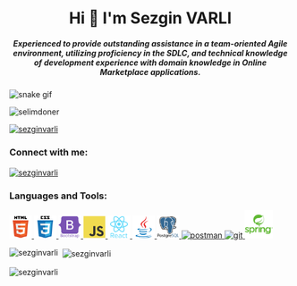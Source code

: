 <!-- Information using h1 tag -->
<h1 align="center">Hi 👋 I'm Sezgin VARLI</h1>
<h5 align="center">Experienced to provide outstanding assistance in a team-oriented Agile environment, utilizing proficiency in the SDLC, and technical knowledge of development experience with domain knowledge in Online Marketplace applications.</h5>

![snake gif](https://github.com/bulutluoz/Java-fall-2021/blob/output/github-contribution-grid-snake.gif)

<!-- profile view count. replace username with yours-->
<p align="left"> 
	<img src="https://komarev.com/ghpvc/?username=selimdoner&label=Profile%20views&color=0e75b6&style=flat" alt="selimdoner" /> 
</p>

<!-- trophies. replace username with yours-->
<p align="left"> 
	<a href="https://github.com/sezginvarli">
		<img src="https://github-profile-trophy.vercel.app/?username=sezginvarli" alt="sezginvarli" />
	</a> 
</p>

<!--  Contact me links. replace href with your linkedin link. -->
<h3 align="left">Connect with me:</h3>
<p align="left">
<a href="https://www.linkedin.com/in/sezginvarli/" target="blank">
	<img align="center" src="https://raw.githubusercontent.com/rahuldkjain/github-profile-readme-generator/master/src/images/icons/Social/linked-in-alt.svg" alt="sezginvarli" height="30" width="40" />
</a>
</p>

<!-- Tools -->
<h3 align="left">Languages and Tools:</h3>
<p align="left">
		<a href="https://www.w3.org/html/" target="_blank" rel="noreferrer"> 
			<img src="https://raw.githubusercontent.com/devicons/devicon/master/icons/html5/html5-original-wordmark.svg" alt="html5" width="40" height="40"/> 
		</a>
		<a href="https://www.w3schools.com/css/" target="_blank" rel="noreferrer"> 
			<img src="https://raw.githubusercontent.com/devicons/devicon/master/icons/css3/css3-original-wordmark.svg" alt="css3" width="40" height="40"/> 
		</a> 
		<a href="https://getbootstrap.com" target="_blank" rel="noreferrer"> 
			<img src="https://raw.githubusercontent.com/devicons/devicon/master/icons/bootstrap/bootstrap-plain-wordmark.svg" alt="bootstrap" width="40" height="40"/> 
		</a>
		<a href="https://developer.mozilla.org/en-US/docs/Web/JavaScript" target="_blank" rel="noreferrer"> 
			<img src="https://raw.githubusercontent.com/devicons/devicon/master/icons/javascript/javascript-original.svg" alt="javascript" width="40" height="40"/> 
		</a>
		<a href="https://reactjs.org/" target="_blank" rel="noreferrer"> 
			<img src="https://raw.githubusercontent.com/devicons/devicon/master/icons/react/react-original-wordmark.svg" alt="react" width="40" height="40"/> 
		</a> 
		<a href="https://www.java.com" target="_blank" rel="noreferrer"> 
			<img src="https://raw.githubusercontent.com/devicons/devicon/master/icons/java/java-original.svg" alt="java" width="40" height="40"/> 
		</a> 
		<a href="https://www.postgresql.org" target="_blank" rel="noreferrer"> 
			<img src="https://raw.githubusercontent.com/devicons/devicon/master/icons/postgresql/postgresql-original-wordmark.svg" alt="postgresql" width="40" height="40"/> 
		</a> 
		<a href="https://postman.com" target="_blank" rel="noreferrer"> 
			<img src="https://www.vectorlogo.zone/logos/getpostman/getpostman-icon.svg" alt="postman" width="40" height="40"/> 
		</a> 
		<a href="https://git-scm.com/" target="_blank" rel="noreferrer"> 
			<img src="https://www.vectorlogo.zone/logos/git-scm/git-scm-icon.svg" alt="git" width="40" height="40"/>
		</a> 
		<a href="https://spring.io/projects/spring-boot" target="_blank" rel="noreferrer"> 
	   	 <img src="https://raw.githubusercontent.com/devicons/devicon/master/icons/spring/spring-original-wordmark.svg" alt="springboot" width="50" height="50" /> 
		</a>	
		

</p>

<!-- top languages that is used -->
<p>
	<img align="left" src="https://github-readme-stats.vercel.app/api/top-langs?username=sezginvarli&show_icons=true&locale=en&layout=compact" alt="sezginvarli" />
</p>

<!--  github stats  -->
<p>&nbsp;
	<img align="center" src="https://github-readme-stats.vercel.app/api?username=sezginvarli&show_icons=true&locale=en" alt="sezginvarli" />
</p>

<!-- streak stats  -->
<p>
	<img align="center" src="https://github-readme-streak-stats.herokuapp.com/?user=sezginvarli&" alt="sezginvarli"/>
</p>












